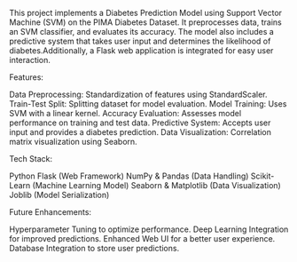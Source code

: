 This project implements a Diabetes Prediction Model using Support Vector Machine (SVM) on the PIMA Diabetes Dataset.
It preprocesses data, trains an SVM classifier, and evaluates its accuracy. The model also includes a predictive system 
that takes user input and determines the likelihood of diabetes.Additionally, a Flask web application is integrated for
easy user interaction.

Features:

Data Preprocessing: Standardization of features using StandardScaler.
Train-Test Split: Splitting dataset for model evaluation.
Model Training: Uses SVM with a linear kernel.
Accuracy Evaluation: Assesses model performance on training and test data.
Predictive System: Accepts user input and provides a diabetes prediction.
Data Visualization: Correlation matrix visualization using Seaborn.

Tech Stack:

Python
Flask (Web Framework)
NumPy & Pandas (Data Handling)
Scikit-Learn (Machine Learning Model)
Seaborn & Matplotlib (Data Visualization)
Joblib (Model Serialization)

Future Enhancements:

Hyperparameter Tuning to optimize performance.
Deep Learning Integration for improved predictions.
Enhanced Web UI for a better user experience.
Database Integration to store user predictions.

